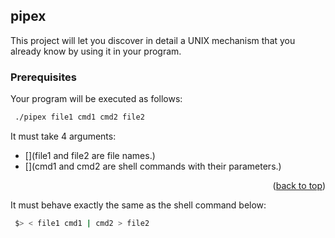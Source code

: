 ## pipex

This project will let you discover in detail a UNIX mechanism that you already know
by using it in your program.

### Prerequisites

Your program will be executed as follows:
  ```sh
   ./pipex file1 cmd1 cmd2 file2
  ```
It must take 4 arguments:
* [](file1 and file2 are file names.)
* [](cmd1 and cmd2 are shell commands with their parameters.)
<p align="right">(<a href="#top">back to top</a>)</p>


It must behave exactly the same as the shell command below:
  ```sh
   $> < file1 cmd1 | cmd2 > file2
  ```
